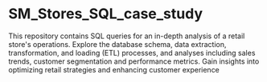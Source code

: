 # SM_Stores_SQL_case_study
This repository contains SQL queries for an in-depth analysis of a retail store's operations. Explore the database schema, data extraction, transformation, and loading (ETL) processes, and analyses including sales trends, customer segmentation and performance metrics. Gain insights into optimizing retail strategies and enhancing customer experience
